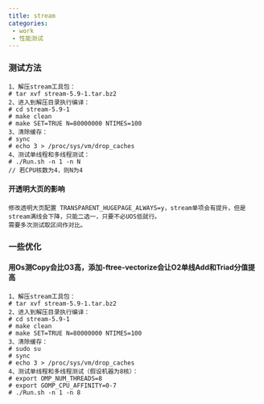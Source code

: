 ```yaml
---
title: stream
categories:
 - work
 - 性能测试
---
```


### 测试方法
<!--more-->
```
1、解压stream工具包：
# tar xvf stream-5.9-1.tar.bz2
2、进入到解压目录执行编译：
# cd stream-5.9-1
# make clean
# make SET=TRUE N=80000000 NTIMES=100
3、清除缓存：
# sync
# echo 3 > /proc/sys/vm/drop_caches
4、测试单线程和多线程测试：
# ./Run.sh -n 1 -n N
// 若CPU核数为4，则N为4
```

#### 开透明大页的影响
```
修改透明大页配置 TRANSPARENT_HUGEPAGE_ALWAYS=y，stream单项会有提升，但是stream满线会下降，只能二选一，只要不必UOS低就行。
需要多次测试取区间作对比。
```

### 一些优化
#### 用Os测Copy会比O3高，添加-ftree-vectorize会让O2单线Add和Triad分值提高
```
1、解压stream工具包：
# tar xvf stream-5.9-1.tar.bz2
2、进入到解压目录执行编译：
# cd stream-5.9-1
# make clean
# make SET=TRUE N=80000000 NTIMES=100
3、清除缓存：
# sudo su 
# sync
# echo 3 > /proc/sys/vm/drop_caches
4、测试单线程和多线程测试（假设机器为8核）：
# export OMP_NUM_THREADS=8
# export GOMP_CPU_AFFINITY=0-7
# ./Run.sh -n 1 -n 8
```

